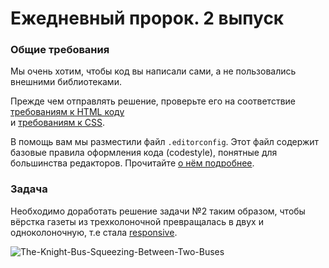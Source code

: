 # Ежедневный пророк. 2 выпуск

### Общие требования

Мы очень хотим, чтобы код вы написали сами, а не пользовались внешними библиотеками.

Прежде чем отправлять решение, проверьте его на соответствие [требованиям к HTML коду](https://github.com/itmo-2024/guides/blob/master/html-codestyle.md)   
и [требованиям к CSS](https://github.com/itmo-2024/guides/blob/master/css-codestyle.md).

В помощь вам мы разместили файл `.editorconfig`. Этот файл содержит базовые
правила оформления кода (codestyle), понятные для большинства редакторов.
Прочитайте [о нём подробнее](https://editorconfig.org/).

### Задача

Необходимо доработать решение задачи №2 таким образом, чтобы вёрстка газеты из трехколоночной превращалась в двух и одноколоночную, т.е стала [responsive](https://www.w3schools.com/html/html_responsive.asp).

![The-Knight-Bus-Squeezing-Between-Two-Buses](https://github.com/user-attachments/assets/234ce02b-c3b6-4a0b-bdc3-f3a64731f932)
